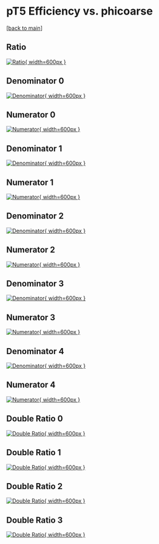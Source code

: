 # pT5 Efficiency vs. phicoarse

[[back to main](./)]



## Ratio

[![Ratio](../mtv/var/pT5_loweta_211_0_eff_phicoarse.png){ width=600px }](../mtv/var/pT5_loweta_211_0_eff_phicoarse.pdf)

## Denominator 0

[![Denominator](../mtv/den/pT5_loweta_211_0_eff_phicoarse_den0.png){ width=600px }](../mtv/den/pT5_loweta_211_0_eff_phicoarse_den0.pdf)

## Numerator 0

[![Numerator](../mtv/num/pT5_loweta_211_0_eff_phicoarse_num0.png){ width=600px }](../mtv/num/pT5_loweta_211_0_eff_phicoarse_num0.pdf)

## Denominator 1

[![Denominator](../mtv/den/pT5_loweta_211_0_eff_phicoarse_den1.png){ width=600px }](../mtv/den/pT5_loweta_211_0_eff_phicoarse_den1.pdf)

## Numerator 1

[![Numerator](../mtv/num/pT5_loweta_211_0_eff_phicoarse_num1.png){ width=600px }](../mtv/num/pT5_loweta_211_0_eff_phicoarse_num1.pdf)

## Denominator 2

[![Denominator](../mtv/den/pT5_loweta_211_0_eff_phicoarse_den2.png){ width=600px }](../mtv/den/pT5_loweta_211_0_eff_phicoarse_den2.pdf)

## Numerator 2

[![Numerator](../mtv/num/pT5_loweta_211_0_eff_phicoarse_num2.png){ width=600px }](../mtv/num/pT5_loweta_211_0_eff_phicoarse_num2.pdf)

## Denominator 3

[![Denominator](../mtv/den/pT5_loweta_211_0_eff_phicoarse_den3.png){ width=600px }](../mtv/den/pT5_loweta_211_0_eff_phicoarse_den3.pdf)

## Numerator 3

[![Numerator](../mtv/num/pT5_loweta_211_0_eff_phicoarse_num3.png){ width=600px }](../mtv/num/pT5_loweta_211_0_eff_phicoarse_num3.pdf)

## Denominator 4

[![Denominator](../mtv/den/pT5_loweta_211_0_eff_phicoarse_den4.png){ width=600px }](../mtv/den/pT5_loweta_211_0_eff_phicoarse_den4.pdf)

## Numerator 4

[![Numerator](../mtv/num/pT5_loweta_211_0_eff_phicoarse_num4.png){ width=600px }](../mtv/num/pT5_loweta_211_0_eff_phicoarse_num4.pdf)

## Double Ratio 0

[![Double Ratio](../mtv/ratio/pT5_loweta_211_0_eff_phicoarse_ratio0.png){ width=600px }](../mtv/ratio/pT5_loweta_211_0_eff_phicoarse_ratio0.pdf)

## Double Ratio 1

[![Double Ratio](../mtv/ratio/pT5_loweta_211_0_eff_phicoarse_ratio1.png){ width=600px }](../mtv/ratio/pT5_loweta_211_0_eff_phicoarse_ratio1.pdf)

## Double Ratio 2

[![Double Ratio](../mtv/ratio/pT5_loweta_211_0_eff_phicoarse_ratio2.png){ width=600px }](../mtv/ratio/pT5_loweta_211_0_eff_phicoarse_ratio2.pdf)

## Double Ratio 3

[![Double Ratio](../mtv/ratio/pT5_loweta_211_0_eff_phicoarse_ratio3.png){ width=600px }](../mtv/ratio/pT5_loweta_211_0_eff_phicoarse_ratio3.pdf)

